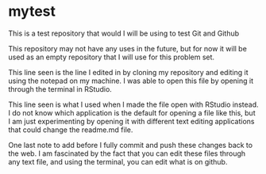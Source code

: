# mytest
This is a test repository that would I will be using to test Git and Github

This repository may not have any uses in the future, but for now it will be used as an empty repository that I will use for this problem set.

This line seen is the line I edited in by cloning my repository and editing it using the notepad on my machine. I was able to open this file by opening it through the terminal in RStudio. 

This line seen is what I used when I made the file open with RStudio instead. I do not know which application is the default for opening a file like this, but I am just experimenting by opening it with different text editing applications that could change the readme.md file.

One last note to add before I fully commit and push these changes back to the web. I am fascinated by the fact that you can edit these files through any text file, and using the terminal, you can edit what is on github. 

